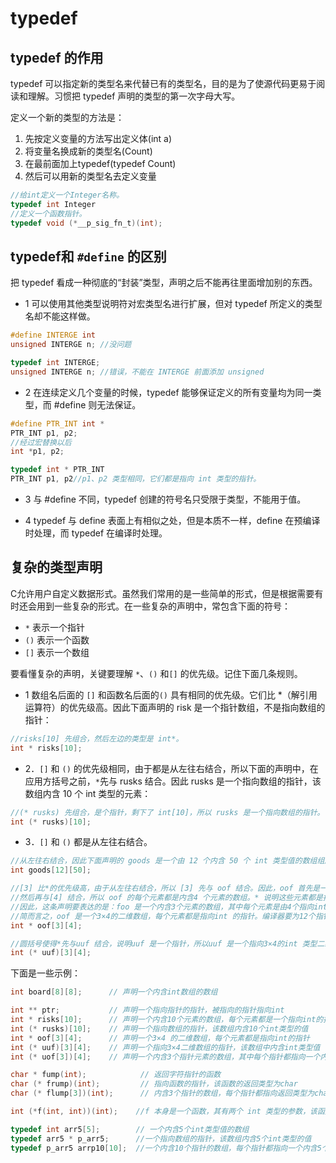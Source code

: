 # typedef

## typedef 的作用

typedef 可以指定新的类型名来代替已有的类型名，目的是为了使源代码更易于阅读和理解。习惯把 typedef 声明的类型的第一次字母大写。

定义一个新的类型的方法是：

1. 先按定义变量的方法写出定义体(int a)
2. 将变量名换成新的类型名(Count)
3. 在最前面加上typedef(typedef Count)
4. 然后可以用新的类型名去定义变量

```c
//给int定义一个Integer名称。
typedef int Integer
//定义一个函数指针。
typedef void (*__p_sig_fn_t)(int);
```

## typedef和 `#define` 的区别

把 typedef 看成一种彻底的“封装”类型，声明之后不能再往里面增加别的东西。

- 1 可以使用其他类型说明符对宏类型名进行扩展，但对 typedef 所定义的类型名却不能这样做。

```c
#define INTERGE int
unsigned INTERGE n; //没问题

typedef int INTERGE;
unsigned INTERGE n; //错误，不能在 INTERGE 前面添加 unsigned
```

- 2 在连续定义几个变量的时候，typedef 能够保证定义的所有变量均为同一类型，而 #define 则无法保证。

```c
#define PTR_INT int *
PTR_INT p1, p2;
//经过宏替换以后
int *p1, p2;

typedef int * PTR_INT
PTR_INT p1, p2//p1、p2 类型相同，它们都是指向 int 类型的指针。
```

- 3 与 #define 不同，typedef 创建的符号名只受限于类型，不能用于值。

- 4 typedef 与 define 表面上有相似之处，但是本质不一样，define 在预编译时处理，而 typedef 在编译时处理。

## 复杂的类型声明

C允许用户自定义数据形式。虽然我们常用的是一些简单的形式，但是根据需要有时还会用到一些复杂的形式。在一些复杂的声明中，常包含下面的符号：

- `*` 表示一个指针
- `()` 表示一个函数
- `[]` 表示一个数组

要看懂复杂的声明，关键要理解 `*`、`()` 和`[]` 的优先级。记住下面几条规则。

- 1 数组名后面的 `[]` 和函数名后面的`()` 具有相同的优先级。它们比 *（解引用运算符）的优先级高。因此下面声明的 risk 是一个指针数组，不是指向数组的指针：

```c
//risks[10] 先组合，然后左边的类型是 int*。
int * risks[10];
```

- 2．`[]` 和 `()` 的优先级相同，由于都是从左往右结合，所以下面的声明中，在应用方括号之前，`*`先与 rusks 结合。因此 rusks 是一个指向数组的指针，该数组内含 10 个 int 类型的元素：

```c
//(* rusks) 先组合，是个指针，剩下了 int[10]，所以 rusks 是一个指向数组的指针。
int (* rusks)[10];
```

- 3．`[]` 和 `()` 都是从左往右结合。

```c
//从左往右结合，因此下面声明的 goods 是一个由 12 个内含 50 个 int 类型值的数组组成的二维数组，不是一个有 50 个内含 12 个 int 类型值的数组组成的二维数组。
int goods[12][50];

//[3] 比*的优先级高，由于从左往右结合，所以 [3] 先与 oof 结合。因此，oof 首先是一个内含3个元素的数组。
//然后再与[4] 结合，所以 oof 的每个元素都是内含4 个元素的数组。* 说明这些元素都是指针。最后，int 表明了这 4 个元素都是指向 int 的指针。
//因此，这条声明要表达的是：foo 是一个内含3个元素的数组，其中每个元素是由4个指向int 的指针组成的数组。
//简而言之，oof 是一个3×4的二维数组，每个元素都是指向int 的指针。编译器要为12个指针预留存储空间。
int * oof[3][4];

//圆括号使得*先与uuf 结合，说明uuf 是一个指针，所以uuf 是一个指向3×4的int 类型二维数组的指针。编译器要为一个指针预留存储空间。
int (* uuf)[3][4];
```

下面是一些示例：

```c
int board[8][8];      // 声明一个内含int数组的数组

int ** ptr;           // 声明一个指向指针的指针，被指向的指针指向int
int * risks[10];      // 声明一个内含10个元素的数组，每个元素都是一个指向int的指针
int (* rusks)[10];    // 声明一个指向数组的指针，该数组内含10个int类型的值
int * oof[3][4];      // 声明一个3×4 的二维数组，每个元素都是指向int的指针
int (* uuf)[3][4];    // 声明一个指向3×4二维数组的指针，该数组中内含int类型值
int (* uof[3])[4];    // 声明一个内含3个指针元素的数组，其中每个指针都指向一个内含4个int类型元素的数组

char * fump(int);            // 返回字符指针的函数
char (* frump)(int);         // 指向函数的指针，该函数的返回类型为char
char (* flump[3])(int);      // 内含3个指针的数组，每个指针都指向返回类型为char的函数

int (*f(int, int))(int);    //f 本身是一个函数，其有两个 int 类型的参数，该函数返回一个指针，该指针指向具有一个参数为 int 类型，返回类型为int的函数

typedef int arr5[5];        // 一个内含5个int类型值的数组
typedef arr5 * p_arr5;      //一个指向数组的指针，该数组内含5个int类型的值
typedef p_arr5 arrp10[10];  //一个内含10个指针的数组，每个指针都指向一个内含5个int类型值的数组
```

